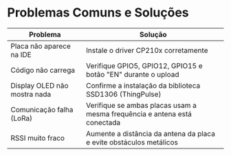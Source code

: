 # Problemas Comuns e Soluções

| Problema                     | Solução                                                                   |
| ---------------------------- | ------------------------------------------------------------------------- |
| Placa não aparece na IDE     | Instale o driver CP210x corretamente                                      |
| Código não carrega           | Verifique GPIO5, GPIO12, GPIO15 e botão "EN" durante o upload             |
| Display OLED não mostra nada | Confirme a instalação da biblioteca SSD1306 (ThingPulse)                  |
| Comunicação falha (LoRa)     | Verifique se ambas placas usam a mesma frequência e antena está conectada |
| RSSI muito fraco             | Aumente a distância da antena da placa e evite obstáculos metálicos       |
